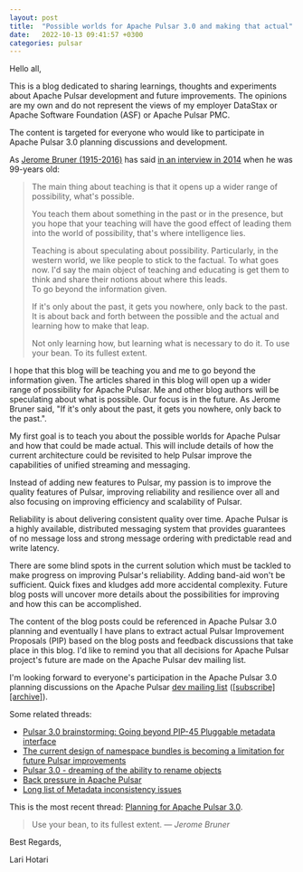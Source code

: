 ```yaml
---
layout: post
title:  "Possible worlds for Apache Pulsar 3.0 and making that actual"
date:   2022-10-13 09:41:57 +0300
categories: pulsar
---
```


Hello all,

This is a blog dedicated to sharing learnings, thoughts and experiments
about Apache Pulsar development and future improvements. The opinions
are my own and do not represent the views of my employer DataStax or
Apache Software Foundation (ASF) or Apache Pulsar PMC.

The content is targeted for everyone who would like to participate in
Apache Pulsar 3.0 planning discussions and development.

As [Jerome Bruner (1915-2016)](https://en.wikipedia.org/wiki/Jerome_Bruner) has said [in an
interview in 2014](https://www.youtube.com/watch?v=aljvAuXqhds) when he was 99-years old:

> The main thing about teaching is that it opens up a wider range of possibility, what's possible.
>
> You teach them about something in the past or in the presence, but you hope that your teaching will have the good effect
> of leading them into the world of possibility, that's where intelligence lies.
>
> Teaching is about speculating about possibility. Particularly, in the western world, we like people to 
> stick to the factual. To what goes now. I'd say the main object of teaching and educating is get them to think and 
> share their notions about where this leads.\
> To go beyond the information given.
>
> If it's only about the past, it gets you nowhere, only back to the past.\
> It is about back and forth between the possible and the actual and learning how to make that leap.
>
> Not only learning how, but learning what is necessary to do it. To use your bean. To its fullest extent.

I hope that this blog will be teaching you and me to go beyond the information given.
The articles shared in this blog will open up a wider range of possibility for Apache Pulsar. Me and other blog 
authors will be speculating about what is possible. Our focus is in the future. As Jerome Bruner
said, "If it's only about the past, it gets you nowhere, only back to the past.". 

My first goal is to teach you about the possible worlds for Apache Pulsar and how
that could be made actual. This will include details of how the current architecture
could be revisited to help Pulsar improve the capabilities of unified streaming and messaging.

Instead of adding new features to Pulsar, my passion is to improve the
quality features of Pulsar, improving reliability and resilience over
all and also focusing on improving efficiency and scalability of Pulsar.

Reliability is about delivering consistent quality over time. Apache
Pulsar is a highly available, distributed messaging system that provides
guarantees of no message loss and strong message ordering with
predictable read and write latency. 

There are some blind spots in the current solution which must be tackled
to make progress on improving Pulsar's reliability. Adding band-aid won't be sufficient. Quick fixes and kludges add more accidental
complexity. Future blog posts will uncover more details about the
possibilities for improving and how this can be accomplished. 

The content of the blog posts could be referenced in Apache Pulsar 3.0 planning
and eventually I have plans to extract actual Pulsar Improvement Proposals (PIP)
based on the blog posts and feedback discussions that take place in this blog. I'd like to remind you that all decisions for Apache Pulsar project's future are made on the Apache Pulsar dev mailing list. 

I'm looking forward to everyone's participation in the Apache Pulsar 3.0
planning discussions on the Apache Pulsar [dev mailing
list](mailto:dev@pulsar.apache.org)
([[subscribe]](mailto:dev-subscribe@pulsar.apache.org)
[[archive]](https://lists.apache.org/list.html?dev@pulsar.apache.org)).

Some related threads:
* [Pulsar 3.0 brainstorming: Going beyond PIP-45 Pluggable metadata
  interface](https://lists.apache.org/thread/tvco1orf0hsyt59pjtfbwoq0vf6hfrcj)
* [The current design of namespace bundles is becoming a limitation for
future Pulsar
improvements](https://lists.apache.org/thread/roohoc9h2gthvmd7t81do4hfjs2gphpk)
* [Pulsar 3.0 - dreaming of the ability to rename
  objects](https://lists.apache.org/thread/vrr75rrh4trqlp14objh3snlfvmzdrp2)
* [Back pressure in Apache
  Pulsar](https://lists.apache.org/thread/v7xy57qfzbhopoqbm75s6ng8xlhbr2q6)
* [Long list of Metadata inconsistency
  issues](https://github.com/apache/pulsar/issues/12555#issuecomment-955748744)

This is the most recent thread: [Planning for Apache Pulsar
3.0](https://lists.apache.org/thread/1bofpck07fgnv118s2z9qtpz7tvd8fg9).


> Use your bean, to its fullest extent.
> — <cite>Jerome Bruner</cite>


Best Regards,

Lari Hotari

